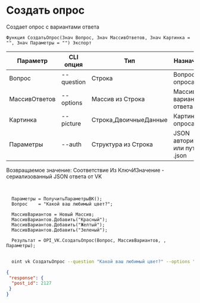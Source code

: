 ﻿---
sidebar_position: 4
---

# Создать опрос
 Создает опрос с вариантами ответа



`Функция СоздатьОпрос(Знач Вопрос, Знач МассивОтветов, Знач Картинка = "", Знач Параметры = "") Экспорт`

  | Параметр | CLI опция | Тип | Назначение |
  |-|-|-|-|
  | Вопрос | --question | Строка | Вопрос опроса |
  | МассивОтветов | --options | Массив из Строка | Массив вариантов ответа |
  | Картинка | --picture | Строка,ДвоичныеДанные | Картинка опроса |
  | Параметры | --auth | Структура из Строка | JSON авторизации или путь к .json |

  
  Возвращаемое значение:   Соответствие Из КлючИЗначение - сериализованный JSON ответа от VK

<br/>




```bsl title="Пример кода"
  Параметры = ПолучитьПараметрыВК();
  Вопрос    = "Какой ваш любимый цвет?";
  
  МассивВариантов = Новый Массив;
  МассивВариантов.Добавить("Красный");
  МассивВариантов.Добавить("Желтый");
  МассивВариантов.Добавить("Зеленый");
  
  Результат = OPI_VK.СоздатьОпрос(Вопрос, МассивВариантов, , Параметры);
```
        


```sh title="Пример команды CLI"
    
  oint vk СоздатьОпрос --question "Какой ваш любимый цвет?" --options "['Красный','Желтый','Зеленый']" --picture %picture% --auth %auth%

```

```json title="Результат"
{
 "response": {
  "post_id": 2127
 }
}
```
